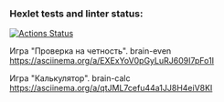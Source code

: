 ### Hexlet tests and linter status:
[![Actions Status](https://github.com/mavvery/frontend-project-lvl1/workflows/hexlet-check/badge.svg)](https://github.com/mavvery/frontend-project-lvl1/actions)

Игра "Проверка на четность". brain-even
https://asciinema.org/a/EXExYoV0pGyLuRJ609I7pFo1I

Игра "Калькулятор". brain-calc
https://asciinema.org/a/qtJML7cefu44a1JJ8H4eiV8KI